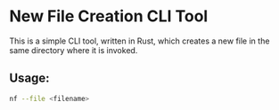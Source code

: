 # New File Creation CLI Tool

This is a simple CLI tool, written in Rust, which creates a new file in the same directory where it is invoked.

## Usage:

```bash
nf --file <filename>
```
